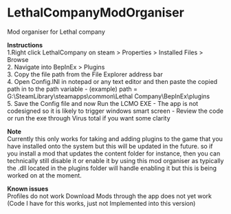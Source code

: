 # LethalCompanyModOrganiser<br />
Mod organiser for Lethal company

**Instructions**<br />
1.Right click LethalCompany on steam > Properties > Installed Files > Browse<br />
2. Navigate into BepInEx > Plugins<br />
3. Copy the file path from the File Explorer address bar<br />
4. Open Config.INI in notepad or any text editor and then paste the copied path in to the path variable - (example) path = G:\SteamLibrary\steamapps\common\Lethal Company\BepInEx\plugins  <br />
5. Save the Config file and now Run the LCMO EXE - The app is not codesigned so it is likely to trigger windows smart screen - Review the code or run the exe through Virus total if you want some clarity  <br />

**Note**<br />
Currently this only works for taking and adding plugins to the game that you have installed onto the system but this will be updated in the future.  so if you install a mod that updates the content folder for instance, then you can technically still disable it or enable it by using this mod organiser as typically the .dll located in the plugins folder will handle enabling it but this is being worked on at the moment.

**Known issues**<br />
Profiles do not work
Download Mods through the app does not yet work (Code I have for this works, just not Implemented into this version)
